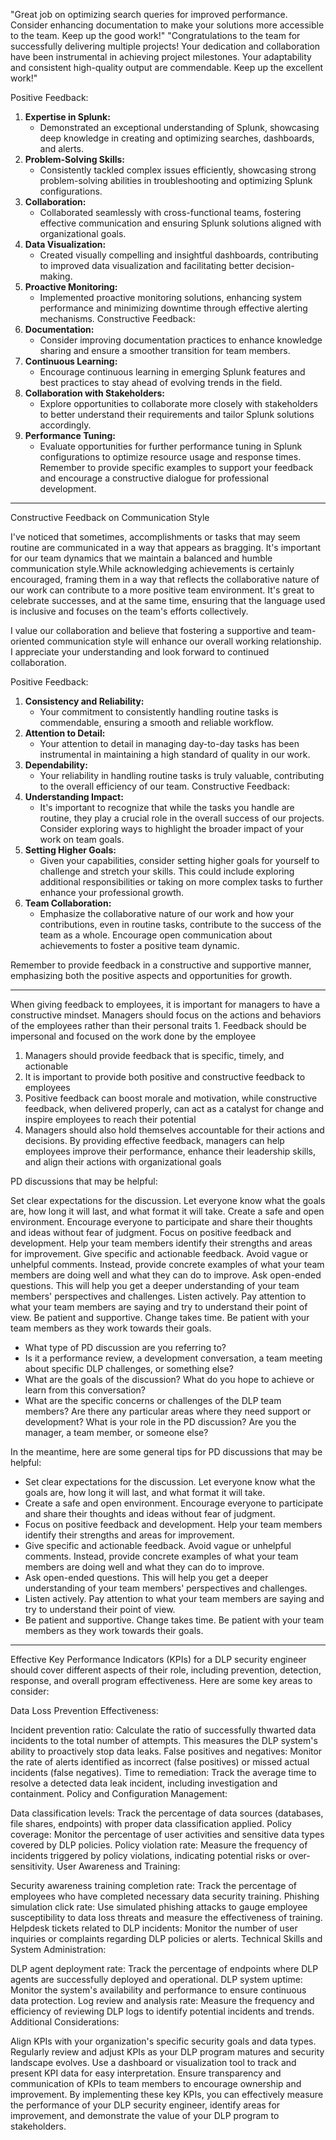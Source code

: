 "Great job on optimizing search queries for improved performance. Consider enhancing documentation to make your solutions more accessible to the team. Keep up the good work!"
"Congratulations to the team for successfully delivering multiple projects! Your dedication and collaboration have been instrumental in achieving project milestones. Your adaptability and consistent high-quality output are commendable. Keep up the excellent work!"


Positive Feedback:
1. **Expertise in Splunk:**
   - Demonstrated an exceptional understanding of Splunk, showcasing deep knowledge in creating and optimizing searches, dashboards, and alerts.
2. **Problem-Solving Skills:**
   - Consistently tackled complex issues efficiently, showcasing strong problem-solving abilities in troubleshooting and optimizing Splunk configurations.
3. **Collaboration:**
   - Collaborated seamlessly with cross-functional teams, fostering effective communication and ensuring Splunk solutions aligned with organizational goals.
4. **Data Visualization:**
   - Created visually compelling and insightful dashboards, contributing to improved data visualization and facilitating better decision-making.
5. **Proactive Monitoring:**
   - Implemented proactive monitoring solutions, enhancing system performance and minimizing downtime through effective alerting mechanisms.
Constructive Feedback:
1. **Documentation:**
   - Consider improving documentation practices to enhance knowledge sharing and ensure a smoother transition for team members.
2. **Continuous Learning:**
   - Encourage continuous learning in emerging Splunk features and best practices to stay ahead of evolving trends in the field.
3. **Collaboration with Stakeholders:**
   - Explore opportunities to collaborate more closely with stakeholders to better understand their requirements and tailor Splunk solutions accordingly.
4. **Performance Tuning:**
   - Evaluate opportunities for further performance tuning in Splunk configurations to optimize resource usage and response times.
Remember to provide specific examples to support your feedback and encourage a constructive dialogue for professional development.

---
Constructive Feedback on Communication Style

I've noticed that sometimes, accomplishments or tasks that may seem routine are communicated in a way that appears as bragging. It's important for our team dynamics that we maintain a balanced and humble communication style.While acknowledging achievements is certainly encouraged, framing them in a way that reflects the collaborative nature of our work can contribute to a more positive team environment. It's great to celebrate successes, and at the same time, ensuring that the language used is inclusive and focuses on the team's efforts collectively.

I value our collaboration and believe that fostering a supportive and team-oriented communication style will enhance our overall working relationship. I appreciate your understanding and look forward to continued collaboration.


Positive Feedback:
1. **Consistency and Reliability:**
   - Your commitment to consistently handling routine tasks is commendable, ensuring a smooth and reliable workflow.
2. **Attention to Detail:**
   - Your attention to detail in managing day-to-day tasks has been instrumental in maintaining a high standard of quality in our work.
3. **Dependability:**
   - Your reliability in handling routine tasks is truly valuable, contributing to the overall efficiency of our team.
Constructive Feedback:
1. **Understanding Impact:**
   - It's important to recognize that while the tasks you handle are routine, they play a crucial role in the overall success of our projects. Consider exploring ways to highlight the broader impact of your work on team goals.
2. **Setting Higher Goals:**
   - Given your capabilities, consider setting higher goals for yourself to challenge and stretch your skills. This could include exploring additional responsibilities or taking on more complex tasks to further enhance your professional growth.
3. **Team Collaboration:**
   - Emphasize the collaborative nature of our work and how your contributions, even in routine tasks, contribute to the success of the team as a whole. Encourage open communication about achievements to foster a positive team dynamic.

Remember to provide feedback in a constructive and supportive manner, emphasizing both the positive aspects and opportunities for growth.

---


When giving feedback to employees, it is important for managers to have a constructive mindset. Managers should focus on the actions and behaviors of the employees rather than their personal traits 1. Feedback should be impersonal and focused on the work done by the employee 

1. Managers should provide feedback that is specific, timely, and actionable 
2. It is important to provide both positive and constructive feedback to employees 
3. Positive feedback can boost morale and motivation, while constructive feedback, when delivered properly, can act as a catalyst for change and inspire employees to reach their potential 
4. Managers should also hold themselves accountable for their actions and decisions. By providing effective feedback, managers can help employees improve their performance, enhance their leadership skills, and align their actions with organizational goals 



PD discussions that may be helpful:

Set clear expectations for the discussion. Let everyone know what the goals are, how long it will last, and what format it will take.
Create a safe and open environment. Encourage everyone to participate and share their thoughts and ideas without fear of judgment.
Focus on positive feedback and development. Help your team members identify their strengths and areas for improvement.
Give specific and actionable feedback. Avoid vague or unhelpful comments. Instead, provide concrete examples of what your team members are doing well and what they can do to improve.
Ask open-ended questions. This will help you get a deeper understanding of your team members' perspectives and challenges.
Listen actively. Pay attention to what your team members are saying and try to understand their point of view.
Be patient and supportive. Change takes time. Be patient with your team members as they work towards their goals.


- What type of PD discussion are you referring to? 
- Is it a performance review, a development conversation, a team meeting about specific DLP challenges, or something else?
- What are the goals of the discussion? What do you hope to achieve or learn from this conversation?
- What are the specific concerns or challenges of the DLP team members? Are there any particular areas where they need support or development?
What is your role in the PD discussion? Are you the manager, a team member, or someone else?


In the meantime, here are some general tips for PD discussions that may be helpful:

- Set clear expectations for the discussion. Let everyone know what the goals are, how long it will last, and what format it will take.
- Create a safe and open environment. Encourage everyone to participate and share their thoughts and ideas without fear of judgment.
- Focus on positive feedback and development. Help your team members identify their strengths and areas for improvement.
- Give specific and actionable feedback. Avoid vague or unhelpful comments. Instead, provide concrete examples of what your team members are doing well and what they can do to improve.
- Ask open-ended questions. This will help you get a deeper understanding of your team members' perspectives and challenges.
- Listen actively. Pay attention to what your team members are saying and try to understand their point of view.
- Be patient and supportive. Change takes time. Be patient with your team members as they work towards their goals.

---

Effective Key Performance Indicators (KPIs) for a DLP security engineer should cover different aspects of their role, including prevention, detection, response, and overall program effectiveness. Here are some key areas to consider:

Data Loss Prevention Effectiveness:

Incident prevention ratio: Calculate the ratio of successfully thwarted data incidents to the total number of attempts. This measures the DLP system's ability to proactively stop data leaks.
False positives and negatives: Monitor the rate of alerts identified as incorrect (false positives) or missed actual incidents (false negatives).
Time to remediation: Track the average time to resolve a detected data leak incident, including investigation and containment.
Policy and Configuration Management:

Data classification levels: Track the percentage of data sources (databases, file shares, endpoints) with proper data classification applied.
Policy coverage: Monitor the percentage of user activities and sensitive data types covered by DLP policies.
Policy violation rate: Measure the frequency of incidents triggered by policy violations, indicating potential risks or over-sensitivity.
User Awareness and Training:

Security awareness training completion rate: Track the percentage of employees who have completed necessary data security training.
Phishing simulation click rate: Use simulated phishing attacks to gauge employee susceptibility to data loss threats and measure the effectiveness of training.
Helpdesk tickets related to DLP incidents: Monitor the number of user inquiries or complaints regarding DLP policies or alerts.
Technical Skills and System Administration:

DLP agent deployment rate: Track the percentage of endpoints where DLP agents are successfully deployed and operational.
DLP system uptime: Monitor the system's availability and performance to ensure continuous data protection.
Log review and analysis rate: Measure the frequency and efficiency of reviewing DLP logs to identify potential incidents and trends.
Additional Considerations:

Align KPIs with your organization's specific security goals and data types.
Regularly review and adjust KPIs as your DLP program matures and security landscape evolves.
Use a dashboard or visualization tool to track and present KPI data for easy interpretation.
Ensure transparency and communication of KPIs to team members to encourage ownership and improvement.
By implementing these key KPIs, you can effectively measure the performance of your DLP security engineer, identify areas for improvement, and demonstrate the value of your DLP program to stakeholders.
